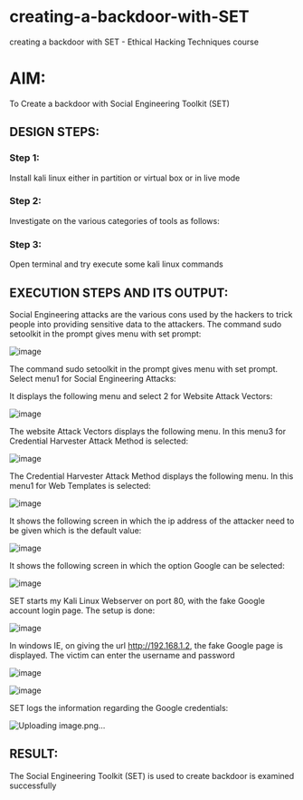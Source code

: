 # creating-a-backdoor-with-SET
creating a backdoor with SET - Ethical Hacking Techniques course

# AIM:
To Create a backdoor with Social Engineering Toolkit (SET)

## DESIGN STEPS:

### Step 1:

Install kali linux either in partition or virtual box or in live mode


### Step 2:

Investigate on the various categories of tools as follows:

### Step 3:

Open terminal and try execute some kali linux commands

## EXECUTION STEPS AND ITS OUTPUT:
Social Engineering attacks are the various cons used by the hackers to trick people into providing sensitive data to the attackers. 
The command sudo setoolkit in the prompt gives menu with set prompt:

![image](https://github.com/R-Guruprasad/creating-a-backdoor-with-SET/assets/119390308/61a45236-82c4-44ae-abf8-7d4e41305c03)

The command sudo setoolkit in the prompt gives menu with set prompt. Select menu1 for Social Engineering Attacks:

It displays the following menu and select 2 for Website Attack Vectors:

![image](https://github.com/R-Guruprasad/creating-a-backdoor-with-SET/assets/119390308/3afff066-28a2-444e-be21-9b82f4202bbb)

The website Attack Vectors displays the following menu. In this menu3 for Credential Harvester Attack Method is selected:

![image](https://github.com/R-Guruprasad/creating-a-backdoor-with-SET/assets/119390308/094e09a6-6f57-44e3-9411-68769e33183f)

The Credential Harvester Attack Method displays the following menu. In this menu1 for Web Templates is selected:

![image](https://github.com/R-Guruprasad/creating-a-backdoor-with-SET/assets/119390308/40093350-3f85-4cc7-b047-eeb91f40e898)

It shows the following screen in which the ip address of the attacker need to be given which is the default value:

![image](https://github.com/R-Guruprasad/creating-a-backdoor-with-SET/assets/119390308/0d5b25f3-4a50-49e8-8e27-f60c4659a102)

It shows the following screen in which the option Google can be selected:

![image](https://github.com/R-Guruprasad/creating-a-backdoor-with-SET/assets/119390308/e7f1d4b2-c332-4305-8521-da097db03147)

SET starts my Kali Linux Webserver on port 80, with the fake Google account login page. The setup is done:

![image](https://github.com/R-Guruprasad/creating-a-backdoor-with-SET/assets/119390308/3c134da5-3df0-44c9-8752-5cbb528803a9)

In windows IE, on giving the url http://192.168.1.2, the fake Google page is displayed. The victim can enter the username and password

![image](https://github.com/R-Guruprasad/creating-a-backdoor-with-SET/assets/119390308/8c96400d-b5c2-4a93-a7d7-aa71284bb7cc)

![image](https://github.com/R-Guruprasad/creating-a-backdoor-with-SET/assets/119390308/353709b4-a60e-450e-b648-938e77f9fa24)

SET logs the information regarding the Google credentials:

![Uploading image.png…]()







## RESULT:
The Social Engineering Toolkit (SET) is used to create backdoor is  examined successfully
